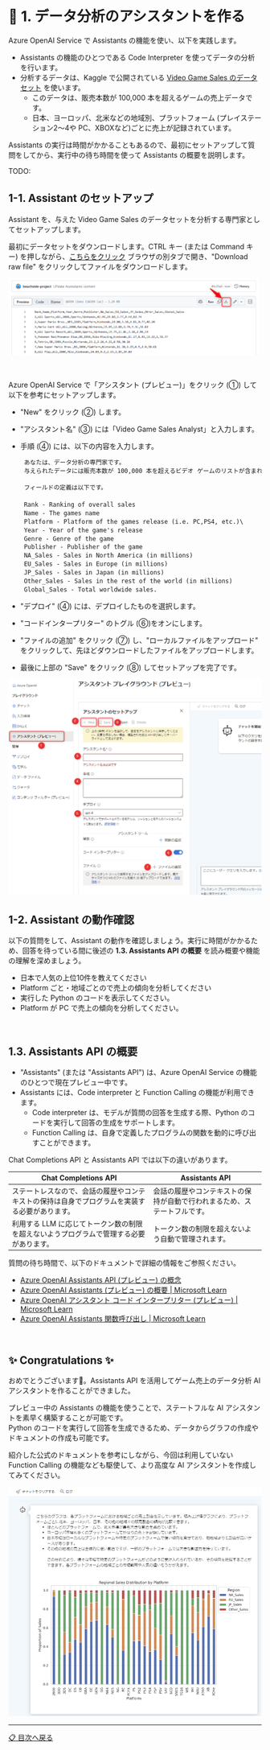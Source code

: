 # 🧪 1. データ分析のアシスタントを作る

Azure OpenAI Service で Assistants の機能を使い、以下を実践します。

- Assistants の機能のひとつである Code Interpreter を使ってデータの分析を行います。
- 分析するデータは、Kaggle で公開されている [Video Game Sales のデータセット](https://www.kaggle.com/datasets/gregorut/videogamesales) を使います。
  - このデータは、販売本数が 100,000 本を超えるゲームの売上データです。
  - 日本、ヨーロッパ、北米などの地域別、プラットフォーム (プレイステーション2～4や PC、XBOXなど)ごとに売上が記録されています。


Assistants の実行は時間がかかることもあるので、最初にセットアップして質問をしてから、実行中の待ち時間を使って Assistants の概要を説明します。

TODO:


## 1-1. Assistant のセットアップ

Assistant を、与えた Video Game Sales のデータセットを分析する専門家としてセットアップします。

最初にデータセットをダウンロードします。CTRL キー (または Command キー) を押しながら、[こちらをクリック](data/vdeo-game-sales.csv) ブラウザの別タブで開き、"Download raw file" をクリックしてファイルをダウンロードします。

![image](images/1-01.png)

<br>

Azure OpenAI Service で「アシスタント (プレビュー)」をクリック (①) して以下を参考にセットアップします。

- "New" をクリック (②) します。
- "アシスタント名" (③) には「Video Game Sales Analyst」と入力します。
- 手順 (④) には、以下の内容を入力します。

  ```txt
   あなたは、データ分析の専門家です。
   与えられたデータには販売本数が 100,000 本を超えるビデオ ゲームのリストが含まれています。

   フィールドの定義は以下です。

   Rank - Ranking of overall sales
   Name - The games name
   Platform - Platform of the games release (i.e. PC,PS4, etc.)\
   Year - Year of the game's release
   Genre - Genre of the game
   Publisher - Publisher of the game
   NA_Sales - Sales in North America (in millions)
   EU_Sales - Sales in Europe (in millions)
   JP_Sales - Sales in Japan (in millions)
   Other_Sales - Sales in the rest of the world (in millions)
   Global_Sales - Total worldwide sales.  
  ```

- "デプロイ" (④) には、デプロイしたものを選択します。
- "コードインタープリター" のトグル (⑥)をオンにします。
- "ファイルの追加" をクリック (⑦) し、"ローカルファイルをアップロード" をクリックして、先ほどダウンロードしたファイルをアップロードします。
- 最後に上部の "Save" をクリック (⑧) してセットアップを完了です。

![image](images/1-02.png)

## 1-2. Assistant の動作確認

以下の質問をして、Assistant の動作を確認しましょう。実行に時間がかかるため、回答を待っている間に後述の **1.3. Assistants API の概要** を読み概要や機能の理解を深めましょう。

- 日本で人気の上位10件を教えてください
- Platform ごと・地域ごとので売上の傾向を分析してください
- 実行した Python のコードを表示してください。
- Platform が PC で売上の傾向を分析してください。

<br>

## 1.3. Assistants API の概要

- "Assistants" (または "Assistants API") は、Azure OpenAI Service の機能のひとつで現在プレビュー中です。
- Assistants には、Code interpreter と Function Calling の機能が利用できます。
  - Code interpreter は、モデルが質問の回答を生成する際、Python のコードを実行して回答の生成をサポートします。
  - Function Calling は、自身で定義したプログラムの関数を動的に呼び出すことができます。

Chat Completions API と Assistants API では以下の違いがあります。

Chat Completions API | Assistants API
---|---
ステートレスなので、会話の履歴やコンテキストの保持は自身でプログラムを実装する必要があります。 | 会話の履歴やコンテキストの保持が自動で行われまるため、ステートフルです。
利用する LLM に応じてトークン数の制限を超えないようプログラムで管理する必要があります。 | トークン数の制限を超えないよう自動で管理されます。

質問の待ち時間で、以下のドキュメントで詳細の情報をご参照ください。

- [Azure OpenAI Assistants API (プレビュー) の概念](https://learn.microsoft.com/ja-jp/azure/ai-services/openai/concepts/assistants)
- [Azure OpenAI Assistants (プレビュー) の概要 | Microsoft Learn](https://learn.microsoft.com/ja-jp/azure/ai-services/openai/how-to/assistant)
- [Azure OpenAI アシスタント コード インタープリター (プレビュー) | Microsoft Learn](https://learn.microsoft.com/ja-jp/azure/ai-services/openai/how-to/code-interpreter?tabs=python)
- [Azure OpenAI Assistants 関数呼び出し | Microsoft Learn](https://learn.microsoft.com/ja-jp/azure/ai-services/openai/how-to/assistant-functions?tabs=python)

<br>

## ✨ Congratulations ✨

おめでとうございます🎉。Assistants API を活用してゲーム売上のデータ分析 AI アシスタントを作ることができました。  

プレビュー中の Assistants の機能を使うことで、ステートフルな AI アシスタントを素早く構築することが可能です。  
Python のコードを実行して回答を生成できるため、データからグラフの作成やドキュメントの作成も可能です。

紹介した公式のドキュメントを参考にしながら、今回は利用していない Function Calling の機能なども駆使して、より高度な AI アシスタントを作成してみてください。

![image](images/1-03.png)

---

[📋 目次へ戻る](../../README.md)


